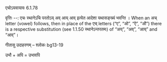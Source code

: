 

 एचोऽयवायावः 6.1.78 


वृत्तिः --: एचः स्थानेऽचि परतोऽय् अव् आय् आव् इत्येत आदेशा यथासङ्ख्यं भवन्ति । When an अच् letter (vowel) follows, then in place of the एच् letters (“ए”, “ओ”, “ऐ”, “औ”) there is a respective substitution (see 1.1.50 स्थानेऽन्तरतमः) of “अय्”, “अव्”, “आय्” and “आव्”। 


गीतासु उदाहरणम् – श्लोकः bg13-19 


उभौ + अपि = उभावपि 


